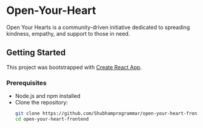 # Open-Your-Heart
Open Your Hearts is a community-driven initiative dedicated to spreading kindness, empathy, and support to those in need.

## Getting Started

This project was bootstrapped with [Create React App](https://github.com/facebook/create-react-app).

### Prerequisites
- Node.js and npm installed
- Clone the repository:
  ```sh
  git clone https://github.com/Shubhamprogrammar/open-your-heart-frontend.git
  cd open-your-heart-frontend
